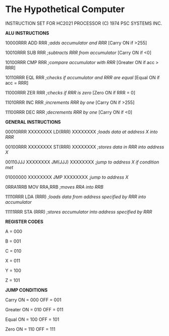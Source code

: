 # The Hypothetical Computer


INSTRUCTION SET FOR HC2021 PROCESSOR
(C) 1974 PSC SYSTEMS INC.


**ALU INSTRUCTIONS**

10000RRR ADD RRR *;adds accumulator and RRR*                [Carry ON if >255]

10010RRR SUB RRR *;subtracts RRR from accumulator* 		  [Carry ON if <0]

10100RRR CMP RRR *;compare accumulator with RRR* 			  [Greater ON if acc > RRR]

10110RRR EQL RRR *;checks if accumulator and RRR are equal* [Equal ON if acc = RRR]

11000RRR ZER RRR *;checks if RRR is zero* 			      [Zero ON if RRR = 0]

11010RRR INC RRR *;increments RRR by one* 				  [Carry ON if >255]

11100RRR DEC RRR *;decrements RRR by one* 				  [Carry ON if <0]



**GENERAL INSTRUCTIONS**

00010RRR XXXXXXXX LD(RRR) XXXXXXXX *;loads data at address X into RRR*

00100RRR XXXXXXXX ST(RRR) XXXXXXXX *;stores data in RRR into address X*

00110JJJ XXXXXXXX JM(JJJ) XXXXXXXX *;jump to address X if condition met*

01000000 XXXXXXXX JMP XXXXXXXX     *;jump to address X*

0RRA1RRB MOV RRA,RRB               *;moves RRA into RRB*

11110RRR LDA (RRR)                 *;loads data from address specified by RRR into accumulator*

11111RRR STA (RRR)				   *;stores accumulator into address specified by RRR*



**REGISTER CODES**

A = 000

B = 001

C = 010

X = 011

Y = 100

Z = 101



**JUMP CONDITIONS**

Carry   ON = 000 OFF = 001

Greater ON = 010 OFF = 011

Equal   ON = 100 OFF = 101

Zero    ON = 110 OFF = 111
